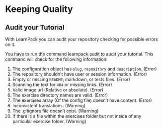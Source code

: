 # Keeping Quality

## Audit your Tutorial

With LearnPack you can audit your repository checking for possible errors on it.  

You have to run the command learnpack audit to audit your tutorial. This command will check for the following information:

1. The configuration object has `slug`, `repository` and `description`. (Error)
2. The repository shouldn't have user or session information. (Error)
3. Empty or missing `README`, markdown, or tests files. (Error)
4. Scanning the text for `404` or missing links. (Error)
5. Valid image url (Relative or absolute). (Error)
6. The exercise directory names are valid. (Error)
7. The exercises array (Of the config file) doesn’t have content. (Error)
8. Inconsistent translations. (Warning)
9. The .gitignore file doesn’t exist. (Warning)
10. If there is a file within the exercises folder but not inside of any particular exercise folder. (Warning)
